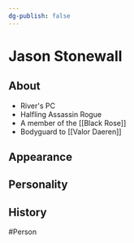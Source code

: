 ```yaml
---
dg-publish: false
---
```


# Jason Stonewall
## About
- River's PC
- Halfling Assassin Rogue
- A member of the [[Black Rose]]
- Bodyguard to [[Valor Daeren]]

## Appearance


## Personality


## History


#Person 
